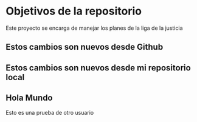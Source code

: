 # Objetivos de la repositorio

Este proyecto se encarga de manejar los planes de la liga de la justicia

## Estos cambios son nuevos desde Github

## Estos cambios son nuevos desde mi repositorio local

## Hola Mundo

Esto es una prueba de otro usuario
